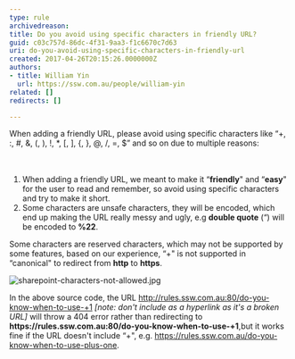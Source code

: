 ```yaml
---
type: rule
archivedreason: 
title: Do you avoid using specific characters in friendly URL?
guid: c03c757d-86dc-4f31-9aa3-f1c6670c7d63
uri: do-you-avoid-using-specific-characters-in-friendly-url
created: 2017-04-26T20:15:26.0000000Z
authors:
- title: William Yin
  url: https://ssw.com.au/people/william-yin
related: []
redirects: []

---
```



When adding a friendly URL, please avoid using specific characters like “+, &#58;, #, &amp;, (, ), !, *, [, ], &#123;, &#125;, @, /, =, $” and so on due to multiple reasons&#58;<br>
<br><excerpt class='endintro'></excerpt><br>
<ol><li>When adding a friendly URL, we meant to make it “<strong>friendly</strong>&quot; and “<strong>easy</strong>&quot; for the user to read and remember, so avoid using specific characters and try to make it short.</li><li>Some characters are unsafe characters, they will be encoded, which end up making the URL really messy and ugly, e.g 
      <strong>double quote</strong> (“) will be encoded to 
      <strong>%22</strong>.</li></ol><p>Some characters are reserved characters, which may not be supported by some features, based on our experience, “+&quot; is not supported in “canonical&quot; to redirect from 
   <b>http</b><strong></strong> to 
   <b>https</b>.​​<br></p><dl class="image"><dt><img src="/PublishingImages/sharepoint-characters-not-allowed.jpg" alt="sharepoint-characters-not-allowed.jpg" /></dt></dl><p>In the above source code, the URL 
   <a href="/do-you-know-when-to-use-+1">http&#58;//rules.ssw.com.au&#58;80/do-you-know-when-to-use-+1</a> 
   <em>[note&#58; don't include as a hyperlink as it's a broken URL]</em> will throw a 404 error rather than redirecting to 
   <b>https&#58;//rules.ssw.com.au&#58;80/do-you-know-when-to-use-+1</b>,but it works fine if the URL doesn't include “+&quot;, e.g. 
   <a href="/_layouts/15/FIXUPREDIRECT.ASPX?WebId=3dfc0e07-e23a-4cbb-aac2-e778b71166a2&amp;TermSetId=07da3ddf-0924-4cd2-a6d4-a4809ae20160&amp;TermId=d1f2a285-1ca6-45d6-8142-30bccb09c528">https&#58;//rules.ssw.com.au/do-you-know-when-to-use-plus-one</a>.</p>



